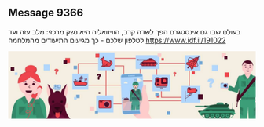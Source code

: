 ## Message 9366

בעולם שבו גם אינסטגרם הפך לשדה קרב, הוויזואליה היא נשק מרכזי:
מלב עזה ועד לטלפון שלכם - כך מגיעים התיעודים מהמלחמה
https://www.idf.il/191022

![Photo](9366/9366_photo.jpg)
